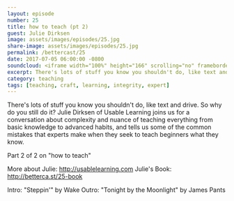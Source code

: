 ```yaml
---
layout: episode
number: 25
title: how to teach (pt 2)
guest: Julie Dirksen
image: assets/images/episodes/25.jpg
share-image: assets/images/episodes/25.jpg
permalink: /bettercast/25
date: 2017-07-05 06:00:00 -0800
soundcloud: <iframe width="100%" height="166" scrolling="no" frameborder="no" src="https://w.soundcloud.com/player/?url=https%3A//api.soundcloud.com/tracks/331730968&amp;color=ff5500&amp;auto_play=false&amp;hide_related=false&amp;show_comments=true&amp;show_user=true&amp;show_reposts=false"></iframe>
excerpt: There's lots of stuff you know you shouldn't do, like text and drive. So why do you still do it?
category: teaching
tags: [teaching, craft, learning, integrity, expert]
---
```


There's lots of stuff you know you shouldn't do, like text and drive. So why do you still do it? Julie Dirksen of Usable Learning joins us for a conversation about complexity and nuance of teaching everything from basic knowledge to advanced habits, and tells us some of the common mistakes that experts make when they seek to teach beginners what they know.

Part 2 of 2 on "how to teach"

More about Julie: http://usablelearning.com
Julie's Book: http://betterca.st/25-book

Intro: "Steppin'" by Wake
Outro: "Tonight by the Moonlight" by James Pants
